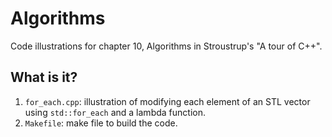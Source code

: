 # Algorithms
Code illustrations for chapter 10, Algorithms in Stroustrup's
"A tour of C++".

## What is it?
1. `for_each.cpp`: illustration of modifying each element of an STL vector
    using `std::for_each` and a lambda function.
1. `Makefile`: make file to build the code.
